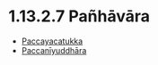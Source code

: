 

# 1.13.2.7 Pañhāvāra

* [Paccayacatukka](1.13.2.7/Paccayacatukka.md)
* [Paccanīyuddhāra](1.13.2.7/Paccaniyuddhara.md)



